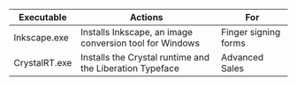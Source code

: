 | Executable | Actions | For |
|------|--------|------|
|Inkscape.exe | Installs Inkscape, an image conversion tool for Windows| Finger signing forms
|CrystalRT.exe | Installs the Crystal runtime and the Liberation Typeface | Advanced Sales 